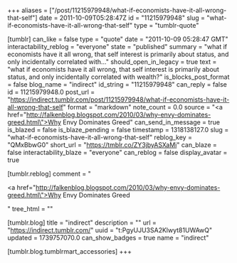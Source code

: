+++
aliases = ["/post/11215979948/what-if-economists-have-it-all-wrong-that-self"]
date = 2011-10-09T05:28:47Z
id = "11215979948"
slug = "what-if-economists-have-it-all-wrong-that-self"
type = "tumblr-quote"

[tumblr]
can_like = false
type = "quote"
date = "2011-10-09 05:28:47 GMT"
interactability_reblog = "everyone"
state = "published"
summary = "what if economists have it all wrong, that self interest is primarily about status, and only incidentally correlated with..."
should_open_in_legacy = true
text = "what if economists have it all wrong, that self interest is primarily about status, and only incidentally correlated with wealth?"
is_blocks_post_format = false
blog_name = "indirect"
id_string = "11215979948"
can_reply = false
id = 11215979948.0
post_url = "https://indirect.tumblr.com/post/11215979948/what-if-economists-have-it-all-wrong-that-self"
format = "markdown"
note_count = 0.0
source = "<a href=\"http://falkenblog.blogspot.com/2010/03/why-envy-dominates-greed.html\">Why Envy Dominates Greed</a>"
can_send_in_message = true
is_blazed = false
is_blaze_pending = false
timestamp = 1318138127.0
slug = "what-if-economists-have-it-all-wrong-that-self"
reblog_key = "QMxBbwG0"
short_url = "https://tmblr.co/ZY3jbyASXaMi"
can_blaze = false
interactability_blaze = "everyone"
can_reblog = false
display_avatar = true

[tumblr.reblog]
comment = "<p><a href=\"http://falkenblog.blogspot.com/2010/03/why-envy-dominates-greed.html\">Why Envy Dominates Greed</a></p>"
tree_html = ""

[tumblr.blog]
title = "indirect"
description = ""
url = "https://indirect.tumblr.com/"
uuid = "t:PgyUJU3SA2Klwyt81UWAwQ"
updated = 1739757070.0
can_show_badges = true
name = "indirect"

[tumblr.blog.tumblrmart_accessories]
+++
